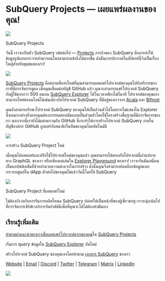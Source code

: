 # SubQuery Projects — เผยแพร่ผลงานของคุณ!

![](https://miro.medium.com/max/1400/0*Jhkt10DyMiptFocJ)

SubQuery Projects

วันนี้ เราจะเปิดตัว SubQuery เฟสต่อไป — [Projects](https://project.subquery.network) ภารกิจของ SubQuery คือการทำให้ข้อมูลรูปแบบกระจายอำนาจบนโลกสามารถเข้าถึงได้มากขึ้น ดังนั้นการประกาศในสัปดาห์นี้จึงเป็นเรื่องใหญ่สำหรับชุมชนของเรา!



![](https://miro.medium.com/max/464/0*FTsLOuy0A4cWEwcp)

[SubQuery Projects](https://project.subquery.network) คือสถานที่แห่งใหม่ที่คุณสามารถเผยแพร่โปรเจกต์ของคุณไปยังบริการของเราที่มีการจัดการดูแล เมื่อคุณเชื่อมต่อบัญชี GitHub แล้ว คุณจะสามารถแชร์โปรเจกต์ SubQuery กับผู้ใช้มากกว่า 500 คนบน [SubQuery Explorer](https://explorer.subquery.network/) ได้ในเวลาเพียงไม่กี่นาที โปรเจกต์ของคุณเองสามารถโฮสต์ออนไลน์ได้เช่นเดียวกับโปรเจกต์ SubQuery ที่มีอยู่ของเราจาก [Acala](https://explorer.subquery.network/subquery/OnFinality-io/acala-subql) และ [Bifrost](https://explorer.subquery.network/subquery/bifrost-finance/subql)

คุณยังสามารถรักษาโปรเจกต์ SubQuery ของคุณให้เป็นส่วนตัวได้โดยการไม่แสดงใน Explorer ซึ่งเหมาะอย่างยิ่งหากคุณต้องการทดสอบมันแบบเป็นส่วนตัวโดยใช้โครงสร้างพื้นฐานที่มีการจัดการของเรา นอกจากนี้เรายังได้ผสานรวมกับ GitHub ซึ่งจะทำให้การสร้างโปรเจกต์ SubQuery ภายในบัญชีองค์กร GitHub ถูกแชร์กับสมาชิกในทีมของคุณโดยอัตโนมัติ



![](https://miro.medium.com/max/1400/1*IupCbHA6aaal26sYbK-Hbw.png)

การสร้าง SubQuery Project ใหม่

เมื่อคุณได้เผยแพร่และปรับใช้โปรเจกต์ใหม่ของคุณแล้ว คุณสามารถโต้ตอบกับโปรเจกต์นี้ผ่านปลายทาง GraphQL ของเรา หรือเพียงแค่เล่นใน [Explorer Playground](https://explorer.subquery.network/) ของเรา! เราจะรันมันเสมือนเป็นแอปพลิเคชันที่ช่วยอำนวยความสะดวกในการสร้าง ดังนั้นคุณจึงสามารถปลดล็อกข้อมูลแบบกระจายศูนย์ใน dApp ตัวต่อไปของคุณได้แล้ววันนี้โดยใช้ SubQuery



![](https://miro.medium.com/max/1400/1*Re6uHuy05UzWttfWQBM6hg.png)

SubQuery Project ที่เผยแพร่ใหม่

ไม่ต้องกังวลกับการรันการผลิตโหนด SubQuery ปล่อยให้เป็นหน้าที่ของผู้เชี่ยวชาญ เราจะมุ่งเน้นไปที่การจัดการเซิร์ฟเวอร์การจัดทำดัชนีเพื่อที่คุณจะได้ไม่ต้องทำมันเอง

## เรียนรู้เพิ่มเติม

[ทำตามคำแนะนำของเราเพื่อเผยแพร่โปรเจกต์แรกของคุณ](https://doc.subquery.network/publish/publish.html)ใน [SubQuery Projects](https://project.subquery.network)

เริ่มการ query ข้อมูลใน [SubQuery Explorer](https://explorer.subquery.network/) อันใหม่

สร้างโปรเจกต์ SubQuery ของคุณเองโดยทำตาม [เอกสาร SubQuery](https://doc.subquery.network/) ของเรา

[Website](https://subquery.network/) | [Email](mailto:hello@subquery.network) | [Discord](https://discord.com/invite/78zg8aBSMG) | [Twitter](https://twitter.com/subquerynetwork) | [Telegram](https://t.me/subquerynetwork) | [Matrix](https://matrix.to/#/#subquery:matrix.org) | [LinkedIn](https://www.linkedin.com/company/subquery)

![](https://miro.medium.com/max/1400/0*4Yetj66AO5gHV2rt)